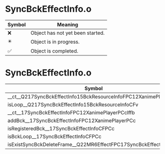 # SyncBckEffectInfo.o
| Symbol | Meaning 
| ------------- | ------------- 
| :x: | Object has not yet been started. 
| :eight_pointed_black_star: | Object is in progress. 
| :white_check_mark: | Object is completed. 


# SyncBckEffectInfo.o
| Symbol | Decompiled? |
| ------------- | ------------- |
| __ct__Q217SyncBckEffectInfo15BckResourceInfoFPC12XanimePlayerPCc | :x: |
| isLoop__Q217SyncBckEffectInfo15BckResourceInfoCFv | :x: |
| __ct__17SyncBckEffectInfoFPC12XanimePlayerPCclffb | :x: |
| addBck__17SyncBckEffectInfoFPC12XanimePlayerPCc | :x: |
| isRegisteredBck__17SyncBckEffectInfoCFPCc | :x: |
| isBckLoop__17SyncBckEffectInfoCFPCc | :x: |
| isExistSyncBckDeleteFrame__Q22MR6EffectFPC17SyncBckEffectInfo | :x: |
